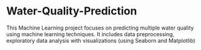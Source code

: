 # Water-Quality-Prediction
This Machine Learning project focuses on predicting multiple water quality using machine learning techniques. It includes data preprocessing, exploratory data analysis with visualizations (using Seaborn and Matplotlib)
